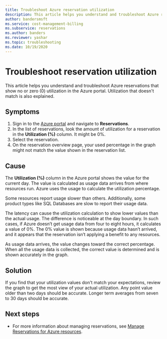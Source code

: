 ```yaml
---
title: Troubleshoot Azure reservation utilization
description: This article helps you understand and troubleshoot Azure reservations that show no or zero (0) utilization in the Azure portal. Utilization that doesn't match is also explained.
author: bandersmsft
ms.service: cost-management-billing
ms.subservice: reservations
ms.author: banders
ms.reviewer: yashar
ms.topic: troubleshooting
ms.date: 10/19/2020
---
```


# Troubleshoot reservation utilization

This article helps you understand and troubleshoot Azure reservations that show no or zero (0) utilization in the Azure portal. Utilization that doesn't match is also explained.

## Symptoms

1. Sign in to the [Azure portal](https://portal.azure.com) and navigate to **Reservations**.
1. In the list of reservations, look the amount of utilization for a reservation in the **Utilization (%)** column. It might be 0%.
1. Select the reservation.
1. On the reservation overview page, your used percentage in the graph might not match the value shown in the reservation list.

## Cause

The **Utilization (%)** column in the Azure portal shows the value for the current day. The value is calculated as usage data arrives from where resources run. Azure uses the usage to calculate the utilization percentage.

Some resources report usage slower than others. Additionally, some product types like SQL Databases are slow to report their usage data.

The latency can cause the utilization calculation to show lower values than the actual usage. The difference is noticeable at the day boundary. In such cases, if Azure doesn’t get usage data from four to eight hours, it calculates a value of 0%. The 0% value is shown because usage data hasn’t arrived, and it appears that the reservation isn’t applying a benefit to any resources.

As usage data arrives, the value changes toward the correct percentage. When all the usage data is collected, the correct value is determined and is shown accurately in the graph.

## Solution

If you find that your utilization values don't match your expectations, review the graph to get the most view of your actual utilization. Any point value older than two days should be accurate. Longer term averages from seven to 30 days should be accurate.

## Next steps

- For more information about managing reservations, see [Manage Reservations for Azure resources](manage-reserved-vm-instance.md).